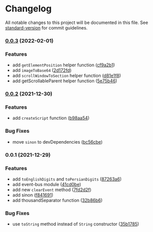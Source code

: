 # Changelog

All notable changes to this project will be documented in this file. See [standard-version](https://github.com/conventional-changelog/standard-version) for commit guidelines.

### [0.0.3](https://github.com/ms-fadaei/ms-toolkit/compare/v0.0.2...v0.0.3) (2022-02-01)


### Features

* add `getElementPosition` helper function ([cf9a2b1](https://github.com/ms-fadaei/ms-toolkit/commit/cf9a2b14e91fba20296704dba7c5a47638b8dcc7))
* add `imageToBase64` ([2d172fd](https://github.com/ms-fadaei/ms-toolkit/commit/2d172fdc2cf66f1e857d6af00ecd66afcf158d9a))
* add `scrollWindowToSection` helper function ([d81e1f8](https://github.com/ms-fadaei/ms-toolkit/commit/d81e1f8e9394361ea51564aff2fada46d09e4a26))
* add getScrollableParent helper function ([5e75b46](https://github.com/ms-fadaei/ms-toolkit/commit/5e75b464b7caf7d0d1024cfd1d3615497832d23a))

### [0.0.2](https://github.com/ms-fadaei/ms-toolkit/compare/v0.0.1...v0.0.2) (2021-12-30)


### Features

* add `createScript` function ([b98aa54](https://github.com/ms-fadaei/ms-toolkit/commit/b98aa54c6f46ccd8832b5477257d4b0611cc8a53))


### Bug Fixes

* move `sinon` to devDependencies ([bc56cbe](https://github.com/ms-fadaei/ms-toolkit/commit/bc56cbe9da5248d5a9d720dd51b4a4efb66b46e3))

### 0.0.1 (2021-12-29)


### Features

* add `toEnglishDigits` and `toPersianDigits` ([87263a6](https://github.com/ms-fadaei/ms-toolkit/commit/87263a65126e87e8d31327fd9cdfc765017fecc5))
* add event-bus module ([41cd0be](https://github.com/ms-fadaei/ms-toolkit/commit/41cd0befd971503a963d37c3c3dd2e2ff24d223e))
* add new `clearEvent` method ([7fd2d2f](https://github.com/ms-fadaei/ms-toolkit/commit/7fd2d2fa3fc6b1b89897f4a1ac501fdca98f447b))
* add sinon ([f841691](https://github.com/ms-fadaei/ms-toolkit/commit/f8416913b4091e1fa0c2e81fadfbe25cd765cc88))
* add thousandSeparator function ([32b86b6](https://github.com/ms-fadaei/ms-toolkit/commit/32b86b66123ce2271f57ae4f4918bea1b951ff92))


### Bug Fixes

* use `toString` method instead of `String` constructor ([35b1785](https://github.com/ms-fadaei/ms-toolkit/commit/35b17859e6df08c157bfc633816b4b5ef405ca3b))
